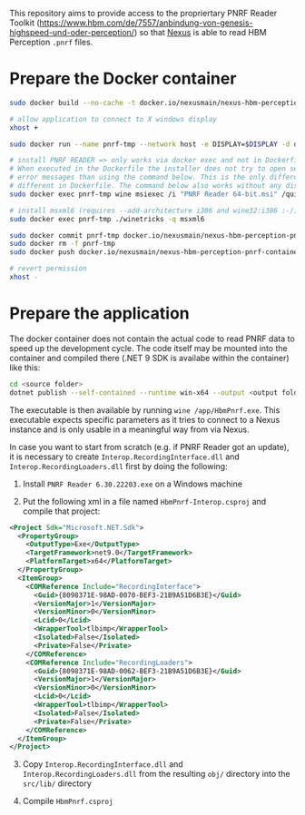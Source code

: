 This repository aims to provide access to the propriertary PNRF Reader Toolkit (https://www.hbm.com/de/7557/anbindung-von-genesis-highspeed-und-oder-perception/) so that [Nexus](https://github.com/nexus-main/nexus) is able to read HBM Perception `.pnrf` files.

# Prepare the Docker container

```bash
sudo docker build --no-cache -t docker.io/nexusmain/nexus-hbm-perception-pnrf-container:latest .

# allow application to connect to X windows display 
xhost +

sudo docker run --name pnrf-tmp --network host -e DISPLAY=$DISPLAY -d docker.io/nexusmain/nexus-hbm-perception-pnrf-container:latest

# install PNRF READER => only works via docker exec and not in Dockerfile ... don't know why :-(
# When executed in the Dockerfile the installer does not try to open several windows (there are fewer
# error messages than using the command below. This is the only difference. Maybe the environment is 
# different in Dockerfile. The command below also works without any display connected.
sudo docker exec pnrf-tmp wine msiexec /i "PNRF Reader 64-bit.msi" /quiet

# install msxml6 (requires --add-architecture i386 and wine32:i386 :-/)
sudo docker exec pnrf-tmp ./winetricks -q msxml6

sudo docker commit pnrf-tmp docker.io/nexusmain/nexus-hbm-perception-pnrf-container:latest
sudo docker rm -f pnrf-tmp
sudo docker push docker.io/nexusmain/nexus-hbm-perception-pnrf-container:latest

# revert permission
xhost -
```

# Prepare the application

The docker container does not contain the actual code to read PNRF data to speed up the development cycle. The code itself may be mounted into the container and compiled there (.NET 9 SDK is availabe within the container) like this:

```bash
cd <source folder>
dotnet publish --self-contained --runtime win-x64 --output <output folder>
```

The executable is then available by running `wine /app/HbmPnrf.exe`. This executable expects specific parameters as it tries to connect to a Nexus instance and is only usable in a meaningful way from via Nexus.

In case you want to start from scratch (e.g. if PNRF Reader got an update), it is necessary to create `Interop.RecordingInterface.dll` and `Interop.RecordingLoaders.dll` first by doing the following:

1. Install `PNRF Reader 6.30.22203.exe` on a Windows machine

2. Put the following xml in a file named `HbmPnrf-Interop.csproj` and compile that project:

```xml
<Project Sdk="Microsoft.NET.Sdk">
  <PropertyGroup>
    <OutputType>Exe</OutputType>
    <TargetFramework>net9.0</TargetFramework>
    <PlatformTarget>x64</PlatformTarget>
  </PropertyGroup>
  <ItemGroup>
    <COMReference Include="RecordingInterface">
      <Guid>{8098371E-98AD-0070-BEF3-21B9A51D6B3E}</Guid>
      <VersionMajor>1</VersionMajor>
      <VersionMinor>0</VersionMinor>
      <Lcid>0</Lcid>
      <WrapperTool>tlbimp</WrapperTool>
      <Isolated>False</Isolated>
      <Private>False</Private>
    </COMReference>
    <COMReference Include="RecordingLoaders">
      <Guid>{8098371E-98AD-0062-BEF3-21B9A51D6B3E}</Guid>
      <VersionMajor>1</VersionMajor>
      <VersionMinor>0</VersionMinor>
      <Lcid>0</Lcid>
      <WrapperTool>tlbimp</WrapperTool>
      <Isolated>False</Isolated>
      <Private>False</Private>
    </COMReference>
  </ItemGroup>
</Project>
```

3. Copy `Interop.RecordingInterface.dll` and `Interop.RecordingLoaders.dll` from the resulting `obj/` directory into the `src/lib/` directory

4. Compile `HbmPnrf.csproj`